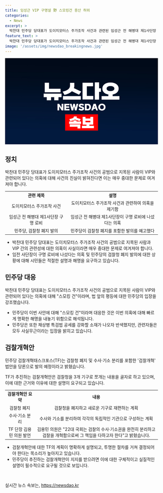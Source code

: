 ```yaml
---
title: 임성근 VIP 구명설 野 스모킹건 용산 허위
categories:
  - News
excerpt: >
  박찬대 민주당 당대표가 도이치모터스 주가조작 사건과 관련된 임성근 전 해병대 제1사단장 구명의 로비 의혹을 제기했다. 녹취록 공개 이후, 박 직무대행은 윤석열 대통령 부부의 관여 가능성을 주장했고, 더불어민주당은 검찰청 폐지를 포함한 검찰개혁 법안을 발의할 예정이다. TF는 검찰청을 3개 기구로 분할하고 수사·기소 권한을 분리하는 내용을 포함하고 있으며, 이에 관한 공청회를 개최할 계획이다. (150자)
feature_text: >
  박찬대 민주당 당대표가 도이치모터스 주가조작 사건과 관련된 임성근 전 해병대 제1사단장 구명의 로비 의혹을 제기했다. 녹취록 공개 이후, 박 직무대행은 윤석열 대통령 부부의 관여 가능성을 주장했고, 더불어민주당은 검찰청 폐지를 포함한 검찰개혁 법안을 발의할 예정이다. TF는 검찰청을 3개 기구로 분할하고 수사·기소 권한을 분리하는 내용을 포함하고 있으며, 이에 관한 공청회를 개최할 계획이다. (150자)
image: '/assets/img/newsdao_breakingnews.jpg'
---
```


<p><img src="/assets/img/newsdao_breakingnews.jpg" alt="implanttips 속보" /></p>

<h2 data-ke-size="size26">정치</h2>

<p data-ke-size="size16">박찬대 민주당 당대표가 도이치모터스 주가조작 사건의 공범으로 지목된 사람이 VIP와 관련되어 있다는 의혹에 대해 사건의 진실이 밝혀진다면 이는 매우 중대한 문제로 여겨져야 합니다.</p>

<table>
  <tbody>
    <tr>
      <td style="text-align: center; height: 17px;"><b>관련 제목</b></td>
      <td style="text-align: center; height: 17px;"><b>설명</b></td>
    </tr>
    <tr>
      <td style="text-align: center; height: 17px;">도이치모터스 주가조작 사건</td>
      <td style="text-align: center; height: 17px;">도이치모터스 주가조작 사건과 관련하여 의혹을 제기함</td>
    </tr>
    <tr>
      <td style="text-align: center; height: 17px;">임성근 전 해병대 제1사단장 구명 로비</td>
      <td style="text-align: center; height: 17px;">임성근 전 해병대 제1사단장이 구명 로비에 나섰다는 의혹</td>
    </tr>
    <tr>
      <td style="text-align: center; height: 17px;">민주당, 검찰청 폐지 발의</td>
      <td style="text-align: center; height: 17px;">민주당이 검찰청 폐지를 포함한 발의를 예고했다</td>
    </tr>
  </tbody>
</table>

<ul>
  <li>박찬대 민주당 당대표는 도이치모터스 주가조작 사건의 공범으로 지목된 사람과 VIP 간의 관련성에 대한 의혹이 사실이라면 매우 중대한 문제로 여겨져야 합니다.</li>
  <li>임전 사단장이 구명 로비에 나섰다는 의혹 및 민주당의 검찰청 폐지 발의에 대한 상황에 대해 시민들은 적절한 설명과 해명을 요구하고 있습니다.</li>
</ul>

<h2 data-ke-size="size26">민주당 대응</h2>

<p data-ke-size="size16">박찬대 민주당 당대표는 도이치모터스 주가조작 사건의 공범으로 지목된 사람이 VIP와 관련되어 있다는 의혹에 대해 "스모킹 건"이라며, 법 앞의 평등에 대한 민주당의 입장을 강조했습니다.</p>

<ul>
  <li>민주당이 이번 사안에 대해 "스모킹 건"이라며 대응한 것은 이번 의혹에 대해 빠르게 명확한 해명을 내놓기 위함으로 해석됩니다.</li>
  <li>민주당은 또한 채상병 특검법 공세를 강화할 소재가 나오자 반색했지만, 관련자들은 모두 사실무근이라는 입장을 밝히고 있습니다.</li>
</ul>

<h2 data-ke-size="size26">검찰개혁안</h2>

<p data-ke-size="size16">민주당 검찰개혁태스크포스(TF)는 검찰청 폐지 및 수사·기소 분리를 포함한 '검찰개혁' 법안을 당론으로 발의 예정이라고 밝혔습니다.</p>

<p data-ke-size="size16">TF가 추진하는 검찰개혁안은 검찰청을 3개 기구로 쪼개는 내용을 골자로 하고 있으며, 이에 대한 근거와 이유에 대한 설명이 요구되고 있습니다.</p>

<table>
  <tbody>
    <tr>
      <td style="text-align: center; height: 17px;"><b>검찰개혁안 요약</b></td>
      <td style="text-align: center; height: 17px;"><b>내용</b></td>
    </tr>
    <tr>
      <td style="text-align: center; height: 17px;">검찰청 폐지</td>
      <td style="text-align: center; height: 17px;">검찰청을 폐지하고 새로운 기구로 재편하는 계획</td>
    </tr>
    <tr>
      <td style="text-align: center; height: 17px;">수사·기소 분리</td>
      <td style="text-align: center; height: 17px;">수사와 기소를 분리하여 각각의 독립적인 기관으로 구성하는 계획</td>
    </tr>
    <tr>
      <td style="text-align: center; height: 17px;">TF 단장 김용민 의원 발언</td>
      <td style="text-align: center; height: 17px;">김용민 의원은 "22대 국회는 검찰의 수사·기소권을 완전히 분리하고 검찰을 개혁함으로써 그 책임을 다하고자 한다"고 밝혔습니다.</td>
    </tr>
  </tbody>
</table>

<ul>
  <li>검찰개혁안에 대한 TF의 계획이 명확하게 설명되고, 투명한 절차를 거쳐 결정되어야 한다는 목소리가 높아지고 있습니다.</li>
  <li>민주당이 추진하는 검찰개혁안이 지지를 받으려면 이에 대한 구체적이고 실질적인 설명이 필수적으로 요구될 것으로 보입니다.</li>
</ul>

<p data-ke-size="size16">&nbsp;</p>
실시간 뉴스 속보는, <a href="https://newsdao.kr" rel="dofollow">https://newsdao.kr</a>



